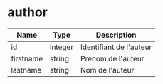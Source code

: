 # author

|Name|Type|Description|
|---|---|---|
id | integer|Identifiant de l'auteur|
firstname |string|Prénom de l'auteur|
lastname |string|Nom de l'auteur|